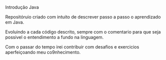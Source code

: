 Introdução Java

Repositóruio criado com intuito de descrever passo a passo o aprendizado em Java.

Evoluindo a cada código descrito, sempre com o comentario para que seja possivel o entendimento a fundo na linguagem.

Com o passar do tempo irei contribuir com desafios e exercicios aperfeiçoando meu co9nhecimento.
